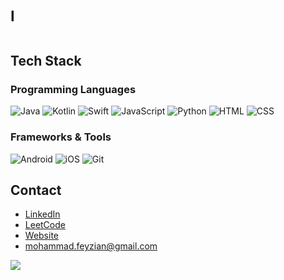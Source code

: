 <!--
**MohammadFeyzian/MohammadFeyzian** is a ✨ _special_ ✨ repository because its `README.md` (this file) appears on your GitHub profile.

Here are some ideas to get you started:

- 🔭 I’m currently working on ...
- 🌱 I’m currently learning ...
- 👯 I’m looking to collaborate on ...
- 🤔 I’m looking for help with ...
- 💬 Ask me about ...
- 📫 How to reach me: ...
- 😄 Pronouns: ...
- ⚡ Fun fact: ...
-->


<!-- <p align="center">
  <img src="media/banner.gif" alt="Example Image" style="width:100%; height:auto;">
</p> -->

<!-- ![Animated Banner](media/giphy-2.gif) -->

<!-- # Hi 👋, I'm Mohi -->

<h1 class="animate-text" data-text="Hi 👋, I'm Mohi"></h1>

<style>
    .animate-text {
        display: inline-block;
        font-size: 24px;
        font-family: Arial, sans-serif;
    }

    .animate-text::after {
        content: attr(data-text);
        display: inline-block;
        white-space: pre;
        animation: typing 2s steps(30, end), blink-caret .5s step-end infinite;
        overflow: hidden;
        border-right: .1em solid black;
    }

    @keyframes typing {
        from { width: 0 }
        to { width: 100% }
    }

    @keyframes blink-caret {
        from, to { border-color: transparent }
        50% { border-color: black }
    }
</style>

## Tech Stack

### Programming Languages
![Java](https://img.shields.io/badge/Java-ED8B00?style=for-the-badge&logo=java&logoColor=white)
![Kotlin](https://img.shields.io/badge/Kotlin-0095D5?style=for-the-badge&logo=kotlin&logoColor=white)
![Swift](https://img.shields.io/badge/Swift-FA7343?style=for-the-badge&logo=swift&logoColor=white)
![JavaScript](https://img.shields.io/badge/JavaScript-F7DF1E?style=for-the-badge&logo=javascript&logoColor=black)
![Python](https://img.shields.io/badge/Python-3776AB?style=for-the-badge&logo=python&logoColor=white)
![HTML](https://img.shields.io/badge/HTML5-E34F26?style=for-the-badge&logo=html5&logoColor=white)
![CSS](https://img.shields.io/badge/CSS3-1572B6?style=for-the-badge&logo=css3&logoColor=white)

### Frameworks & Tools
![Android](https://img.shields.io/badge/Android-3DDC84?style=for-the-badge&logo=android&logoColor=white)
![iOS](https://img.shields.io/badge/iOS-000000?style=for-the-badge&logo=ios&logoColor=white)
![Git](https://img.shields.io/badge/Git-F05032?style=for-the-badge&logo=git&logoColor=white)


## Contact
- [LinkedIn](https://www.linkedin.com/in/mohammadfeyzian/)
- [LeetCode](https://leetcode.com/u/mohammadfeyzian/)
- [Website](https://mohifeyzian.com/)
- mohammad.feyzian@gmail.com



![](https://komarev.com/ghpvc/?username=MohammadFeyzian&style=for-the-badge)

